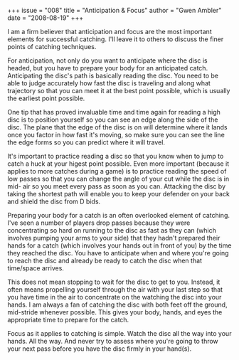 +++
issue = "008"
title = "Anticipation & Focus"
author = "Gwen Ambler"
date = "2008-08-19"
+++

I am a firm believer that anticipation and focus are the most important
elements for successful catching. I'll leave it to others to discuss the finer
points of catching techniques.  
  
For anticipation, not only do you want to anticipate where the disc is headed,
but you have to prepare your body for an anticipated catch. Anticipating the
disc's path is basically reading the disc. You need to be able to judge
accurately how fast the disc is traveling and along what trajectory so that
you can meet it at the best point possible, which is usually the earliest
point possible.  
  
One tip that has proved invaluable time and time again for reading a high disc
is to position yourself so you can see an edge along the side of the disc. The
plane that the edge of the disc is on will determine where it lands once you
factor in how fast it's moving, so make sure you can see the line the edge
forms so you can predict where it will travel.  
  
It's important to practice reading a disc so that you know when to jump to
catch a huck at your higest point possible. Even more important (because it
applies to more catches during a game) is to practice reading the speed of low
passes so that you can change the angle of your cut while the disc is in mid-
air so you meet every pass as soon as you can. Attacking the disc by taking
the shortest path will enable you to keep your defender on your back and
shield the disc from D bids.  
  
Preparing your body for a catch is an often overlooked element of catching.
I've seen a number of players drop passes because they were concentrating so
hard on running to the disc as fast as they can (which involves pumping your
arms to your side) that they hadn't prepared their hands for a catch (which
involves your hands out in front of you) by the time they reached the disc.
You have to anticipate when and where you're going to reach the disc and
already be ready to catch the disc when that time/space arrives.  
  
This does not mean stopping to wait for the disc to get to you. Instead, it
often means propelling yourself through the air with your last step so that
you have time in the air to concentrate on the watching the disc into your
hands. I am always a fan of catching the disc with both feet off the ground,
mid-stride whenever possible. This gives your body, hands, and eyes the
appropriate time to prepare for the catch.  
  
Focus as it applies to catching is simple. Watch the disc all the way into
your hands. All the way. And never try to assess where you're going to throw
your next pass before you have the disc firmly in your hand(s).
